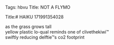 Tags: hbvu
Title: NOT A FLYMO
  
Title:# HAIKU 171991354028  
  
as the grass grows tall  
yellow plastic lo-qual reminds one of clivethekiwi™  
swiftly reducing delftie™s co2 footprint  
